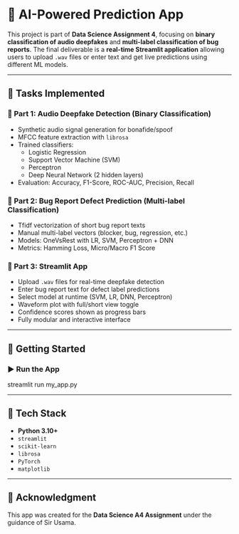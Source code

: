 # 🎯 AI-Powered Prediction App

This project is part of **Data Science Assignment 4**, focusing on **binary classification of audio deepfakes** and **multi-label classification of bug reports**. The final deliverable is a **real-time Streamlit application** allowing users to upload `.wav` files or enter text and get live predictions using different ML models.

---

## 🧠 Tasks Implemented

### 🔹 Part 1: Audio Deepfake Detection (Binary Classification)
- Synthetic audio signal generation for bonafide/spoof
- MFCC feature extraction with `librosa`
- Trained classifiers:
  - Logistic Regression
  - Support Vector Machine (SVM)
  - Perceptron
  - Deep Neural Network (2 hidden layers)
- Evaluation: Accuracy, F1-Score, ROC-AUC, Precision, Recall

### 🔹 Part 2: Bug Report Defect Prediction (Multi-label Classification)
- Tfidf vectorization of short bug report texts
- Manual multi-label vectors (blocker, bug, regression, etc.)
- Models: OneVsRest with LR, SVM, Perceptron + DNN
- Metrics: Hamming Loss, Micro/Macro F1 Score

### 🔹 Part 3: Streamlit App
- Upload `.wav` files for real-time deepfake detection
- Enter bug report text for defect label predictions
- Select model at runtime (SVM, LR, DNN, Perceptron)
- Waveform plot with full/short view toggle
- Confidence scores shown as progress bars
- Fully modular and interactive interface

---

## 🚀 Getting Started

### ▶️ Run the App

streamlit run my_app.py

---

## 🔧 Tech Stack

- **Python 3.10+**
- `streamlit`
- `scikit-learn`
- `librosa`
- `PyTorch`
- `matplotlib`

---

## 🙌 Acknowledgment

This app was created for the **Data Science A4 Assignment** under the guidance of Sir Usama.
